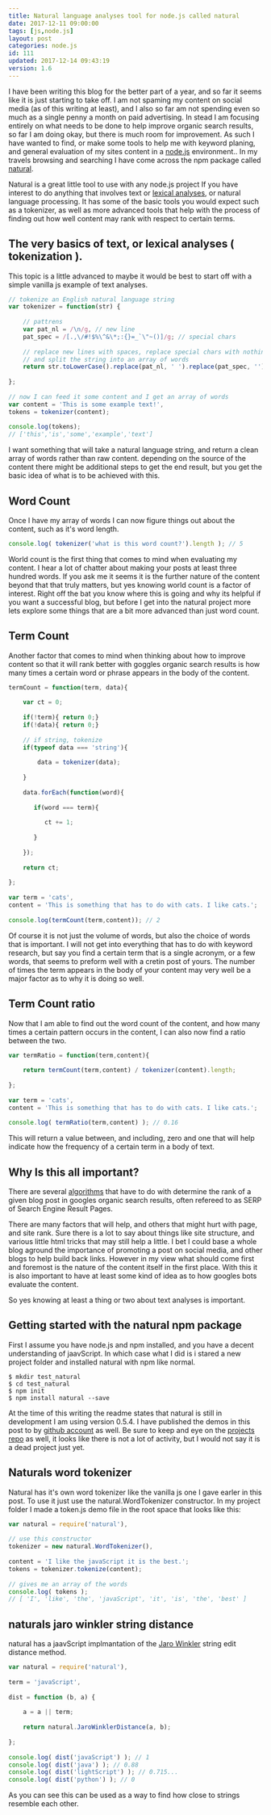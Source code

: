 ```yaml
---
title: Natural language analyses tool for node.js called natural
date: 2017-12-11 09:00:00
tags: [js,node.js]
layout: post
categories: node.js
id: 111
updated: 2017-12-14 09:43:19
version: 1.6
---
```


I have been writing this blog for the better part of a year, and so far it seems like it is just starting to take off. I am not spaming my content on social media (as of this writing at least), and I also so far am not spending even so much as a single penny a month on paid advertising. In stead I am focusing entirely on what needs to be done to help improve organic search results, so far I am doing okay, but there is much room for improvement. As such I have wanted to find, or make some tools to help me with keyword planing, and general evaluation of my sites content in a [node.js](https://nodejs.org/en/) environment.. In my travels browsing and searching I have come across the npm package called [natural](https://www.npmjs.com/package/natural).

<!-- more -->

Natural is a great little tool to use with any node.js project If you have interest to do anything that involves text or [lexical analyses](https://en.wikipedia.org/wiki/Tokenization_(lexical_analysis)), or natural language processing. It has some of the basic tools you would expect such as a tokenizer, as well as more advanced tools that help with the process of finding out how well content may rank with respect to certain terms.

## The very basics of text, or lexical analyses ( tokenization ).

This topic is a little advanced to maybe it would be best to start off with a simple vanilla js example of text analyses.

```js
// tokenize an English natural language string
var tokenizer = function(str) {
 
    // pattrens
    var pat_nl = /\n/g, // new line
    pat_spec = /[.,\/#!$%\^&\*;:{}=_`\"~()]/g; // special chars
 
    // replace new lines with spaces, replace special chars with nothing,
    // and split the string into an array of words
    return str.toLowerCase().replace(pat_nl, ' ').replace(pat_spec, '').split(' ');
    
};
 
// now I can feed it some content and I get an array of words
var content = 'This is some example text!',
tokens = tokenizer(content);
 
console.log(tokens);
// ['this','is','some','example','text']
```

I want something that will take a natural language string, and return a clean array of words rather than raw content. depending on the source of the content there might be additional steps to get the end result, but you get the basic idea of what is to be achieved with this. 

## Word Count

Once I have my array of words I can now figure things out about the content, such as it's word length.

```js
console.log( tokenizer('what is this word count?').length ); // 5
```

World count is the first thing that comes to mind when evaluating my content. I hear a lot of chatter about making your posts at least three hundred words. If you ask me it seems it is the further nature of the content beyond that that truly matters, but yes knowing world count is a factor of interest. Right off the bat you know where this is going and why its helpful if you want a successful blog, but before I get into the natural project more lets explore some things that are a bit more advanced than just word count.

## Term Count

Another factor that comes to mind when thinking about how to improve content so that it will rank better with goggles organic search results is how many times a certain word or phrase appears in the body of the content.

```js
termCount = function(term, data){
 
    var ct = 0;
 
    if(!term){ return 0;}
    if(!data){ return 0;}
 
    // if string, tokenize
    if(typeof data === 'string'){
    
        data = tokenizer(data);    
    
    }
    
    data.forEach(function(word){
    
       if(word === term){
       
          ct += 1;
       
       }
    
    });
    
    return ct;
 
};
 
var term = 'cats',
content = 'This is something that has to do with cats. I like cats.';
 
console.log(termCount(term,content)); // 2
```

Of course it is not just the volume of words, but also the choice of words that is important. I will not get into everything that has to do with keyword research, but say you find a certain term that is a single acronym, or a few words, that seems to preform well with a cretin post of yours. The number of times the term appears in the body of your content may very well be a major factor as to why it is doing so well.

## Term Count ratio

Now that I am able to find out the word count of the content, and how many times a certain pattern occurs in the content, I can also now find a ratio between the two.

```js
var termRatio = function(term,content){
 
    return termCount(term,content) / tokenizer(content).length;
 
};
 
var term = 'cats',
content = 'This is something that has to do with cats. I like cats.';
 
console.log( termRatio(term,content) ); // 0.16
```

This will return a value between, and including, zero and one that will help indicate how the frequency of a certain term in a body of text.

## Why Is this all important?

There are several [algorithms](https://en.wikipedia.org/wiki/Algorithm) that have to do with determine the rank of a given blog post in googles organic search results, often refereed to as SERP of Search Engine Result Pages. 

There are many factors that will help, and others that might hurt with page, and site rank. Sure there is a lot to say about things like site structure, and various little html tricks that may still help a little. I bet I could base a whole blog aground the importance of promoting a post on social media, and other blogs to help build back links. However in my view what should come first and foremost is the nature of the content itself in the first place. With this it is also important to have at least some kind of idea as to how googles bots evaluate the content. 

So yes knowing at least a thing or two about text analyses is important.

## Getting started with the natural npm package

First I assume you have node.js and npm installed, and you have a decent understanding of jaavScript. In which case what I did is i stared a new project folder and installed natural with npm like normal.

```
$ mkdir test_natural
$ cd test_natural
$ npm init
$ npm install natural --save
```

At the time of this writing the readme states that natural is still in development I am using version 0.5.4. I have published the demos in this post to by [github account](https://github.com/dustinpfister/test_natural) as well. Be sure to keep and eye on the [projects repo](https://github.com/NaturalNode/natural) as well, it looks like there is not a lot of activity, but I would not say it is a dead project just yet.

## Naturals word tokenizer

Natural has it's own word tokenizer like the vanilla js one I gave earler in this post. To use it just use the natural.WordTokenizer constructor. In my project folder I made a token.js demo file in the root space that looks like this:

```js
var natural = require('natural'),
 
// use this constructor
tokenizer = new natural.WordTokenizer(),
 
content = 'I like the javaScript it is the best.';
tokens = tokenizer.tokenize(content);
 
// gives me an array of the words
console.log( tokens );
// [ 'I', 'like', 'the', 'javaScript', 'it', 'is', 'the', 'best' ]
```

## naturals jaro winkler string distance

natural has a jaavScript implmantation of the [Jaro Winkler](https://en.wikipedia.org/wiki/Jaro%E2%80%93Winkler_distance) string edit distance method.

```js
var natural = require('natural'),
 
term = 'javaScript',
 
dist = function (b, a) {
 
    a = a || term;
 
    return natural.JaroWinklerDistance(a, b);
 
};
 
console.log( dist('javaScript') ); // 1
console.log( dist('java') ); // 0.88
console.log( dist('lightScript') ); // 0.715...
console.log( dist('python') ); // 0
```

As you can see this can be used as a way to find how close to strings resemble each other.